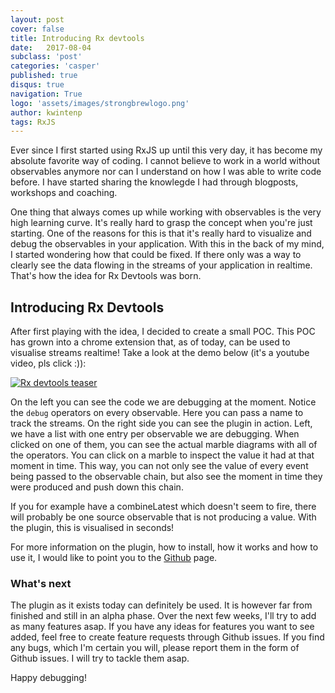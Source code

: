 ```yaml
---
layout: post
cover: false
title: Introducing Rx devtools
date:   2017-08-04
subclass: 'post'
categories: 'casper'
published: true
disqus: true
navigation: True
logo: 'assets/images/strongbrewlogo.png'
author: kwintenp
tags: RxJS
---
```


Ever since I first started using RxJS up until this very day, it has become my absolute favorite way of coding. I cannot believe to work in a world without observables anymore nor can I understand on how I was able to write code before. I have started sharing the knowlegde I had through blogposts, workshops and coaching. 

One thing that always comes up while working with observables is the very high learning curve. It's really hard to grasp the concept when you're just starting. One of the reasons for this is that it's really hard to visualize and debug the observables in your application. 
With this in the back of my mind, I started wondering how that could be fixed. If there only was a way to clearly see the data flowing in the streams of your application in realtime. That's how the idea for Rx Devtools was born.

## Introducing Rx Devtools	

After first playing with the idea, I decided to create a small POC. This POC has grown into a chrome extension that, as of today, can be used to visualise streams realtime! Take a look at the demo below (it's a youtube video, pls click :)):

[![Rx devtools teaser](https://img.youtube.com/vi/stWGClDE_Gk/0.jpg)](https://youtu.be/stWGClDE_Gk)

On the left you can see the code we are debugging at the moment. Notice the `debug` operators on every observable. Here you can pass a name to track the streams. 
On the right side you can see the plugin in action. Left, we have a list with one entry per observable we are debugging. When clicked on one of them, you can see the actual marble diagrams with all of the operators. You can click on a marble to inspect the value it had at that moment in time. This way, you can not only see the value of every event being passed to the observable chain, but also see the moment in time they were produced and push down this chain.

If you for example have a combineLatest which doesn't seem to fire, there will probably be one source observable that is not producing a value. With the plugin, this is visualised in seconds!

For more information on the plugin, how to install, how it works and how to use it, I would like to point you to the <a href="https://github.com/kwintenp/rx-devtools" target="_blank">Github</a> page.


### What's next
The plugin as it exists today can definitely be used. It is however far from finished and still in an alpha phase. Over the next few weeks, I'll try to add as many features asap. If you have any ideas for features you want to see added, feel free to create feature requests through Github issues. 
If you find any bugs, which I'm certain you will, please report them in the form of Github issues. I will try to tackle them asap.

Happy debugging!

